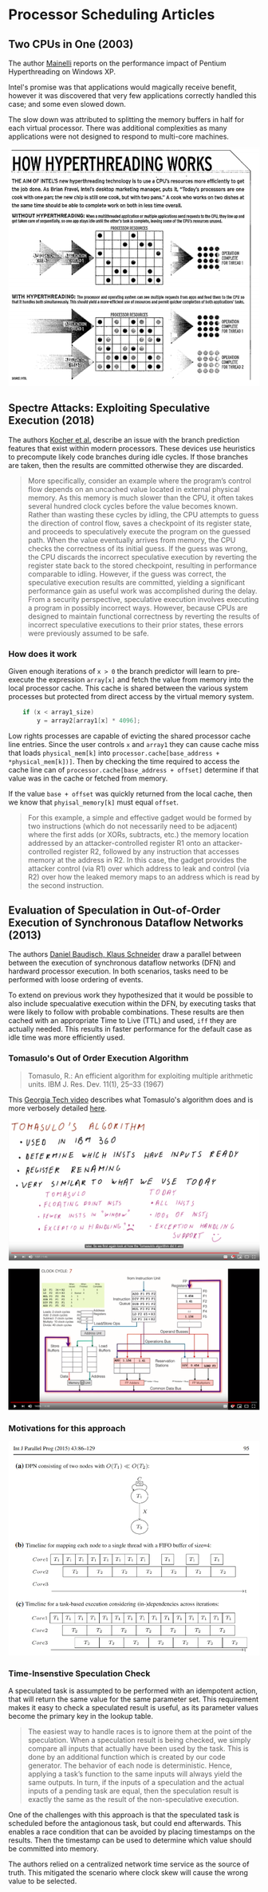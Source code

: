 # Processor Scheduling Articles

## Two CPUs in One (2003)

The author [Mainelli](TwoCpus_In_One.pdf) reports on the performance impact of Pentium Hyperthreading on Windows XP.

Intel's promise was that applications would magically receive benefit, however it was discovered that very few applications correctly handled this case; and some even slowed down.

The slow down was attributed to splitting the memory buffers in half for each virtual processor. There was additional complexities as many applications were not designed to respond to multi-core machines.

![hyperthreading.png](hyperthreading.png)

## Spectre Attacks: Exploiting Speculative Execution (2018)

The authors [Kocher et al.](SpectreAttack.pdf) describe an issue with the branch prediction features that exist within modern processors. These devices use heuristics to precompute likely code branches during idle cycles. If those branches are taken, then the results are committed otherwise they are discarded.

> More specifically, consider an example where the program’s control flow depends on an uncached value located in external physical memory. As this memory is much slower than the CPU, it often takes several hundred clock cycles before the value becomes known. Rather than wasting these cycles by idling, the CPU attempts to guess the direction of control flow, saves a checkpoint of its register state, and proceeds to speculatively execute the program on the guessed path. When the value eventually arrives from memory, the CPU checks the correctness of its initial guess. If the guess was wrong, the CPU discards the incorrect speculative execution by reverting the register state back to the stored checkpoint, resulting in performance comparable to idling. However, if the guess was correct, the speculative execution results are committed, yielding a significant performance gain as useful work was accomplished during the delay.
> From a security perspective, speculative execution involves executing a program in possibly incorrect ways. However, because CPUs are designed to maintain functional correctness by reverting the results of incorrect speculative executions to their prior states, these errors were previously assumed to be safe.

### How does it work

Given enough iterations of `x > 0` the branch predictor will learn to pre-execute the expression `array[x]` and fetch the value from memory into the local processor cache. This cache is shared between the various system processes but protected from direct access by the virtual memory system.

```c++
    if (x < array1_size)
        y = array2[array1[x] * 4096];
```

Low rights processes are capable of evicting the shared processor cache line entries. Since the user controls `x` and `array1` they can cause cache miss that loads `physical_mem[k]` into `processor.cache[base_address + *physical_mem[k])]`. Then by checking the time required to access the cache line can of `processor.cache[base_address + offset]` determine if that value was in the cache or fetched from memory.

If the value `base + offset` was quickly returned from the local cache, then we know that `phyisal_memory[k]` must equal `offset`.

> For this example, a simple and effective gadget would be formed by two instructions (which do not necessarily need to be adjacent) where the first adds (or XORs, subtracts, etc.) the memory location addressed by an attacker-controlled register R1 onto an attacker-controlled register R2, followed by any instruction that accesses memory at the address in R2. In this case, the gadget provides the attacker control (via R1) over which address to leak and control (via R2) over how the leaked memory maps to an address which is read by the second instruction. 

## Evaluation of Speculation in Out-of-Order Execution of Synchronous Dataflow Networks (2013)

The authors [Daniel Baudisch, Klaus Schneider](Eval_Speculation_OutOfOrder_Sync_Dataflow_Networks.pdf) draw a parallel between between the execution of synchronous dataflow networks (DFN) and hardward processor execution. In both scenarios, tasks need to be performed with loose ordering of events.

To extend on previous work they hypothesized that it would be possible to also include specualative execution within the DFN, by executing tasks that were likely to follow with probable combinations. These results are then cached with an appropriate Time to Live (TTL) and used, `iff` they are actually needed. This results in faster performance for the default case as idle time was more efficiently used.

### Tomasulo's Out of Order Execution Algorithm

> Tomasulo, R.: An efficient algorithm for exploiting multiple arithmetic units. IBM J. Res. Dev. 11(1), 25–33 (1967)

This [Georgia Tech video](https://www.youtube.com/watch?v=PZZvhqnch5o) describes what Tomasulo's algorithm does and is more verbosely detailed [here](https://www.youtube.com/watch?v=jyjE6NHtkiA).

![tomasulo.png](tomasulo.png)

![tomasulo_example.png](tomasulo_example.png)

### Motivations for this approach

![single_thread_vs_task_scheduled.png](single_thread_vs_task_scheduled.png)

### Time-Insenstive Speculation Check

A speculated task is assumpted to be performed with an idempotent action, that will return the same value for the same parameter set. This requirement makes it easy to check a speculated result is useful, as its parameter values become the primary key in the lookup table.

> The easiest way to handle races is to ignore them at the point of the speculation. When a speculation result is being checked, we simply compare all inputs that actually have been used by the task. This is done by an additional function which is created by our code generator. The behavior of each node is deterministic. Hence, applying a task’s function to the same inputs will always yield the same outputs. In turn, if the inputs of a speculation and the actual inputs of a pending task are equal, then the speculation result is exactly the same as the result of the non-speculative execution.

One of the challenges with this approach is that the speculated task is scheduled before the antagionous task, but could end afterwards. This enables a race condition that can be avoided by placing timestamps on the results. Then the timestamp can be used to determine which value should be committed into memory.

The authors relied on a centralized network time service as the source of truth. This mitigated the scenario where clock skew will cause the wrong value to be selected.

